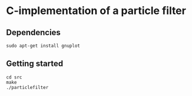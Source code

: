 # C-implementation of a particle filter

## Dependencies
```
sudo apt-get install gnuplot
```

## Getting started
```
cd src
make
./particlefilter
```

